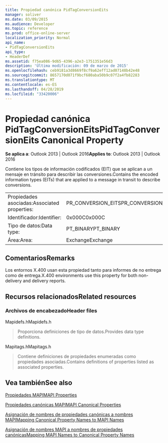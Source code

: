```yaml
---
title: Propiedad canónica PidTagConversionEits
manager: soliver
ms.date: 03/09/2015
ms.audience: Developer
ms.topic: reference
ms.prod: office-online-server
localization_priority: Normal
api_name:
- PidTagConversionEits
api_type:
- HeaderDef
ms.assetid: f75ea086-9d65-4396-a2e3-1751351e56d3
description: 'Última modificación: 09 de marzo de 2015'
ms.openlocfilehash: ceb9181a3d8669f8cf9a62eff12ad07148b42e48
ms.sourcegitcommit: 8657170d071f9bcf680aba50b9c07f2a4fb82283
ms.translationtype: MT
ms.contentlocale: es-ES
ms.lasthandoff: 04/28/2019
ms.locfileid: "33420006"
---
```

# <a name="pidtagconversioneits-canonical-property"></a><span data-ttu-id="4b0c3-103">Propiedad canónica PidTagConversionEits</span><span class="sxs-lookup"><span data-stu-id="4b0c3-103">PidTagConversionEits Canonical Property</span></span>

  
  
<span data-ttu-id="4b0c3-104">**Se aplica a**: Outlook 2013 | Outlook 2016</span><span class="sxs-lookup"><span data-stu-id="4b0c3-104">**Applies to**: Outlook 2013 | Outlook 2016</span></span> 
  
<span data-ttu-id="4b0c3-105">Contiene los tipos de información codificados (EIT) que se aplican a un mensaje en tránsito para describir las conversiones.</span><span class="sxs-lookup"><span data-stu-id="4b0c3-105">Contains the encoded information types (EITs) that are applied to a message in transit to describe conversions.</span></span>
  
|||
|:-----|:-----|
|<span data-ttu-id="4b0c3-106">Propiedades asociadas:</span><span class="sxs-lookup"><span data-stu-id="4b0c3-106">Associated properties:</span></span>  <br/> |<span data-ttu-id="4b0c3-107">PR_CONVERSION_EITS</span><span class="sxs-lookup"><span data-stu-id="4b0c3-107">PR_CONVERSION_EITS</span></span>  <br/> |
|<span data-ttu-id="4b0c3-108">Identificador:</span><span class="sxs-lookup"><span data-stu-id="4b0c3-108">Identifier:</span></span>  <br/> |<span data-ttu-id="4b0c3-109">0x000C</span><span class="sxs-lookup"><span data-stu-id="4b0c3-109">0x000C</span></span>  <br/> |
|<span data-ttu-id="4b0c3-110">Tipo de datos:</span><span class="sxs-lookup"><span data-stu-id="4b0c3-110">Data type:</span></span>  <br/> |<span data-ttu-id="4b0c3-111">PT_BINARY</span><span class="sxs-lookup"><span data-stu-id="4b0c3-111">PT_BINARY</span></span>  <br/> |
|<span data-ttu-id="4b0c3-112">Área:</span><span class="sxs-lookup"><span data-stu-id="4b0c3-112">Area:</span></span>  <br/> |<span data-ttu-id="4b0c3-113">Exchange</span><span class="sxs-lookup"><span data-stu-id="4b0c3-113">Exchange</span></span>  <br/> |
   
## <a name="remarks"></a><span data-ttu-id="4b0c3-114">Comentarios</span><span class="sxs-lookup"><span data-stu-id="4b0c3-114">Remarks</span></span>

<span data-ttu-id="4b0c3-115">Los entornos X.400 usan esta propiedad tanto para informes de no entrega como de entrega.</span><span class="sxs-lookup"><span data-stu-id="4b0c3-115">X.400 environments use this property for both non-delivery and delivery reports.</span></span>
  
## <a name="related-resources"></a><span data-ttu-id="4b0c3-116">Recursos relacionados</span><span class="sxs-lookup"><span data-stu-id="4b0c3-116">Related resources</span></span>

### <a name="header-files"></a><span data-ttu-id="4b0c3-117">Archivos de encabezado</span><span class="sxs-lookup"><span data-stu-id="4b0c3-117">Header files</span></span>

<span data-ttu-id="4b0c3-118">Mapidefs.h</span><span class="sxs-lookup"><span data-stu-id="4b0c3-118">Mapidefs.h</span></span>
  
> <span data-ttu-id="4b0c3-119">Proporciona definiciones de tipo de datos.</span><span class="sxs-lookup"><span data-stu-id="4b0c3-119">Provides data type definitions.</span></span>
    
<span data-ttu-id="4b0c3-120">Mapitags.h</span><span class="sxs-lookup"><span data-stu-id="4b0c3-120">Mapitags.h</span></span>
  
> <span data-ttu-id="4b0c3-121">Contiene definiciones de propiedades enumeradas como propiedades asociadas.</span><span class="sxs-lookup"><span data-stu-id="4b0c3-121">Contains definitions of properties listed as associated properties.</span></span>
    
## <a name="see-also"></a><span data-ttu-id="4b0c3-122">Vea también</span><span class="sxs-lookup"><span data-stu-id="4b0c3-122">See also</span></span>



[<span data-ttu-id="4b0c3-123">Propiedades MAPI</span><span class="sxs-lookup"><span data-stu-id="4b0c3-123">MAPI Properties</span></span>](mapi-properties.md)
  
[<span data-ttu-id="4b0c3-124">Propiedades canónicas MAPI</span><span class="sxs-lookup"><span data-stu-id="4b0c3-124">MAPI Canonical Properties</span></span>](mapi-canonical-properties.md)
  
[<span data-ttu-id="4b0c3-125">Asignación de nombres de propiedades canónicas a nombres MAPI</span><span class="sxs-lookup"><span data-stu-id="4b0c3-125">Mapping Canonical Property Names to MAPI Names</span></span>](mapping-canonical-property-names-to-mapi-names.md)
  
[<span data-ttu-id="4b0c3-126">Asignación de nombres MAPI a nombres de propiedades canónicas</span><span class="sxs-lookup"><span data-stu-id="4b0c3-126">Mapping MAPI Names to Canonical Property Names</span></span>](mapping-mapi-names-to-canonical-property-names.md)

